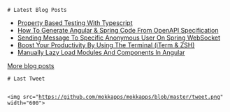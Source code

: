 <pre><code># Latest Blog Posts 
</code></pre>
  <ul>
    <li><a href=https://www.mokkapps.de/property-based-testing-with-type-script/>Property Based Testing With Typescript</a></li><li><a href=https://www.mokkapps.de/how-to-generate-angular-and-spring-code-from-open-api-specification/>How To Generate Angular & Spring Code From OpenAPI Specification</a></li><li><a href=https://www.mokkapps.de/sending-message-to-specific-anonymous-user-on-spring-websocket/>Sending Message To Specific Anonymous User On Spring WebSocket</a></li><li><a href=https://www.mokkapps.de/boost-your-productivity-by-using-the-terminal-iterm-and-zsh/>Boost Your Productivity By Using The Terminal (iTerm & ZSH)</a></li><li><a href=https://www.mokkapps.de/manually-lazy-load-modules-and-components-in-angular/>Manually Lazy Load Modules And Components In Angular</a></li>
  </ul>
  <a href=https://www.mokkapps.de/blog>More blog posts</a>
<pre><code># Last Tweet 

&lt;img src=&quot;https://github.com/mokkapps/mokkapps/blob/master/tweet.png&quot; width=&quot;600&quot;&gt;</code></pre>
